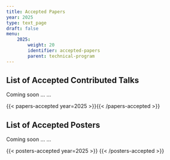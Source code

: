 ```yaml
---
title: Accepted Papers
year: 2025
type: text_page
draft: false
menu:
    2025:
        weight: 20
        identifier: accepted-papers
        parent: technical-program
---
```


## List of Accepted Contributed Talks

<!-- (in order of submission) -->

Coming soon ... ...

{{< papers-accepted year=2025 >}}{{< /papers-accepted >}}

## List of Accepted Posters

Coming soon ... ...

<!-- (in order of submission) -->

{{< posters-accepted year=2025 >}}
{{< /posters-accepted >}}
